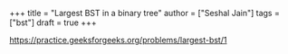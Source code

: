 +++
title = "Largest BST in a binary tree"
author = ["Seshal Jain"]
tags = ["bst"]
draft = true
+++

<https://practice.geeksforgeeks.org/problems/largest-bst/1>
